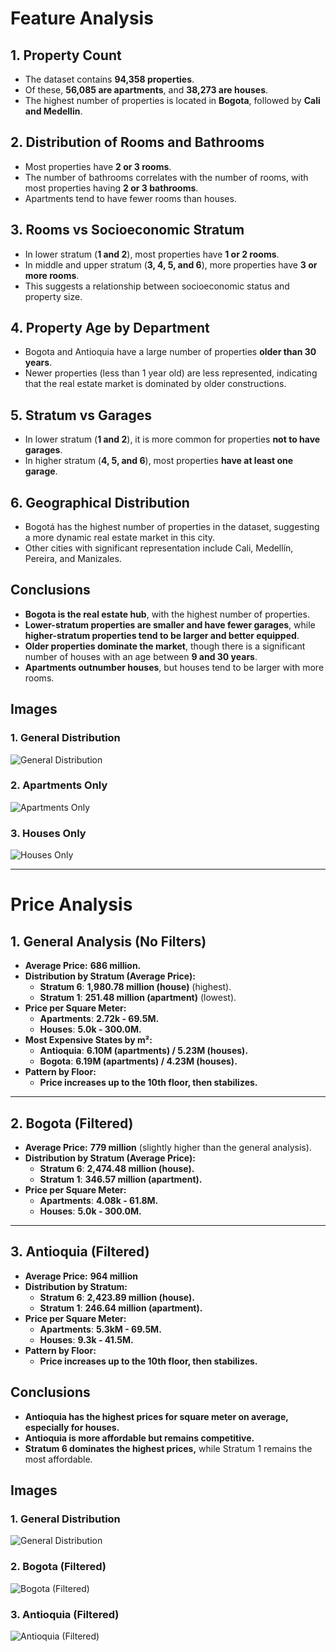 # **Feature Analysis**

## **1. Property Count**
- The dataset contains **94,358 properties**.
- Of these, **56,085 are apartments**, and **38,273 are houses**.
- The highest number of properties is located in **Bogota**, followed by **Cali and Medellin**.

## **2. Distribution of Rooms and Bathrooms**
- Most properties have **2 or 3 rooms**.
- The number of bathrooms correlates with the number of rooms, with most properties having **2 or 3 bathrooms**.
- Apartments tend to have fewer rooms than houses.

## **3. Rooms vs Socioeconomic Stratum**
- In lower stratum (**1 and 2**), most properties have **1 or 2 rooms**.
- In middle and upper stratum (**3, 4, 5, and 6**), more properties have **3 or more rooms**.
- This suggests a relationship between socioeconomic status and property size.

## **4. Property Age by Department**
- Bogota and Antioquia have a large number of properties **older than 30 years**.
- Newer properties (less than 1 year old) are less represented, indicating that the real estate market is dominated by older constructions.

## **5. Stratum vs Garages**
- In lower stratum (**1 and 2**), it is more common for properties **not to have garages**.
- In higher stratum (**4, 5, and 6**), most properties **have at least one garage**.

## **6. Geographical Distribution**
- Bogotá has the highest number of properties in the dataset, suggesting a more dynamic real estate market in this city.
- Other cities with significant representation include Cali, Medellín, Pereira, and Manizales.

## **Conclusions**
- **Bogota is the real estate hub**, with the highest number of properties.
- **Lower-stratum properties are smaller and have fewer garages**, while **higher-stratum properties tend to be larger and better equipped**.
- **Older properties dominate the market**, though there is a significant number of houses with an age between **9 and 30 years**.
- **Apartments outnumber houses**, but houses tend to be larger with more rooms.

## **Images**
### **1. General Distribution**
![General Distribution](images/Feature-Analysis-General.png)

### **2. Apartments Only**
![Apartments Only](images/Feature-Analysis-Apartment.png)

### **3. Houses Only**
![Houses Only](images/Feature-Analysis-House.png)

---

# **Price Analysis**

## **1. General Analysis (No Filters)**
- **Average Price:**  **686 million.**
- **Distribution by Stratum (Average Price):**
  - **Stratum 6**: **1,980.78 million (house)** (highest).
  - **Stratum 1**: **251.48 million (apartment)** (lowest).
- **Price per Square Meter:**
  - **Apartments**: **2.72k - 69.5M.**
  - **Houses**: **5.0k - 300.0M.**
- **Most Expensive States by m²:**
  - **Antioquia**: **6.10M (apartments) / 5.23M (houses).**
  - **Bogota**: **6.19M (apartments) / 4.23M (houses).**
- **Pattern by Floor:**  
  - **Price increases up to the 10th floor, then stabilizes.**

---

## **2. Bogota (Filtered)**
- **Average Price:** **779 million** (slightly higher than the general analysis).
- **Distribution by Stratum (Average Price):**
  - **Stratum 6**: **2,474.48 million (house).**
  - **Stratum 1**: **346.57 million (apartment).**
- **Price per Square Meter:**
  - **Apartments**: **4.08k - 61.8M.**
  - **Houses**: **5.0k - 300.0M.**

---

## **3. Antioquia (Filtered)**
- **Average Price:** **964 million**
- **Distribution by Stratum:**
  - **Stratum 6**: **2,423.89 million (house).**
  - **Stratum 1**: **246.64 million (apartment).**
- **Price per Square Meter:**
  - **Apartments**: **5.3kM - 69.5M.**
  - **Houses**: **9.3k - 41.5M.**
- **Pattern by Floor:**  
  - **Price increases up to the 10th floor, then stabilizes.**

## **Conclusions**
- **Antioquia has the highest prices for square meter on average, especially for houses.**
- **Antioquia is more affordable but remains competitive.** 
- **Stratum 6 dominates the highest prices,** while Stratum 1 remains the most affordable.

## **Images**
### **1. General Distribution**
![General Distribution](images/Price-Analysis-General.png)

### **2. Bogota (Filtered)**
![Bogota (Filtered)](images/Price-Analysis-Bogota.png)

### **3. Antioquia (Filtered)**
![Antioquia (Filtered)](images/Price-Analysis-Antioquia.png)
